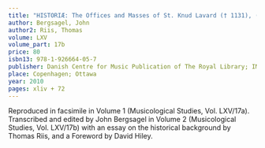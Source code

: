 ```yaml
---
title: "HISTORIÆ: The Offices and Masses of St. Knud Lavard († 1131), (Kiel Univ. Lib. MS S.H. 8 A.8°), Volume 2: Edition"
author: Bergsagel, John
author2: Riis, Thomas
volume: LXV
volume_part: 17b
price: 80
isbn13: 978-1-926664-05-7
publisher: Danish Centre for Music Publication of The Royal Library; IMM
place: Copenhagen; Ottawa
year: 2010
pages: xliv + 72
---
```

Reproduced in facsimile in Volume 1 (Musicological Studies, Vol. LXV/17a). Transcribed and edited by John Bergsagel in Volume 2 (Musicological Studies, Vol. LXV/17b) with an essay on the historical background by Thomas Riis, and a Foreword by David Hiley.
